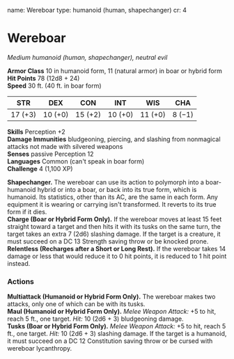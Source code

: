 name: Wereboar type: humanoid (human, shapechanger) cr: 4

# Wereboar
_Medium humanoid (human, shapechanger), neutral evil_

**Armor Class** 10 in humanoid form, 11 (natural armor) in boar or hybrid form    
**Hit Points** 78 (12d8 + 24)    
**Speed** 30 ft. (40 ft. in boar form)

| STR     | DEX     | CON     | INT     | WIS     | CHA    |
| ------- | ------- | ------- | ------- | ------- | ------ |
| 17 (+3) | 10 (+0) | 15 (+2) | 10 (+0) | 11 (+0) | 8 (−1) |

**Skills** Perception +2    
**Damage Immunities** bludgeoning, piercing, and slashing from nonmagical attacks not made with silvered weapons    
**Senses** passive Perception 12    
**Languages** Common (can't speak in boar form)    
**Challenge** 4 (1,100 XP)

**Shapechanger.** The wereboar can use its action to polymorph into a boar-humanoid hybrid or into a boar, or back into its true form, which is humanoid. Its statistics, other than its AC, are the same in each form. Any equipment it is wearing or carrying isn't transformed. It reverts to its true form if it dies.    
**Charge (Boar or Hybrid Form Only).** If the wereboar moves at least 15 feet straight toward a target and then hits it with its tusks on the same turn, the target takes an extra 7 (2d6) slashing damage. If the target is a creature, it must succeed on a DC 13 Strength saving throw or be knocked prone.    
**Relentless (Recharges after a Short or Long Rest).** If the wereboar takes 14 damage or less that would reduce it to 0 hit points, it is reduced to 1 hit point instead.

### Actions
**Multiattack (Humanoid or Hybrid Form Only).** The wereboar makes two attacks, only one of which can be with its tusks.    
**Maul (Humanoid or Hybrid Form Only).** _Melee Weapon Attack:_ +5 to hit, reach 5 ft., one target. _Hit:_ 10 (2d6 + 3) bludgeoning damage.    
**Tusks (Boar or Hybrid Form Only).** _Melee Weapon Attack:_ +5 to hit, reach 5 ft., one target. _Hit:_ 10 (2d6 + 3) slashing damage. If the target is a humanoid, it must succeed on a DC 12 Constitution saving throw or be cursed with wereboar lycanthropy.